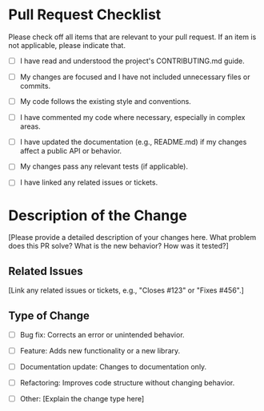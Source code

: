 # Pull Request Checklist
Please check off all items that are relevant to your pull request. If an item is not applicable, please indicate that.

* [ ] I have read and understood the project's CONTRIBUTING.md guide.

* [ ] My changes are focused and I have not included unnecessary files or commits.

* [ ] My code follows the existing style and conventions.

* [ ] I have commented my code where necessary, especially in complex areas.

* [ ] I have updated the documentation (e.g., README.md) if my changes affect a public API or behavior.

* [ ] My changes pass any relevant tests (if applicable).

* [ ] I have linked any related issues or tickets.

# Description of the Change
[Please provide a detailed description of your changes here. What problem does this PR solve? What is the new behavior? How was it tested?]

## Related Issues
[Link any related issues or tickets, e.g., "Closes #123" or "Fixes #456".]

## Type of Change
* [ ] Bug fix: Corrects an error or unintended behavior.

* [ ] Feature: Adds new functionality or a new library.

* [ ] Documentation update: Changes to documentation only.

* [ ] Refactoring: Improves code structure without changing behavior.

* [ ] Other: [Explain the change type here]